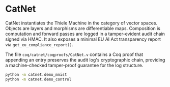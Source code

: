 # CatNet

CatNet instantiates the Thiele Machine in the category of vector spaces. Objects
are layers and morphisms are differentiable maps. Composition is computation and
forward passes are logged in a tamper-evident audit chain signed via HMAC.
It also exposes a minimal EU AI Act transparency report via `get_eu_compliance_report()`.

The file `coq/catnet/coqproofs/CatNet.v` contains a Coq proof that appending an
entry preserves the audit log's cryptographic chain, providing a
machine-checked tamper-proof guarantee for the log structure.

```bash
python -m catnet.demo_mnist
python -m catnet.demo_control
```

